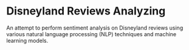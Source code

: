 # Disneyland Reviews Analyzing 

An attempt to perform sentiment analysis on Disneyland reviews using various natural language processing (NLP) techniques and machine learning models.

